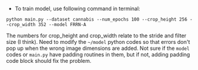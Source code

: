 - To train model, use following command in terminal:

` python main.py --dataset cannabis --num_epochs 100 --crop_height 256 --crop_width 352 --model FRRN-A `

The numbers for crop_height and crop_width relate to the stride and filter size (I think). Need to modify the `~/model` python codes so that errors don't pop up when the wrong image dimensions are added. Not sure if the `model` codes or `main.py` have padding routines in them, but if not, adding padding code block should fix the problem.
